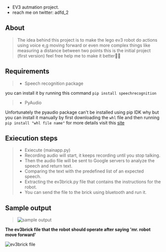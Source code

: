 - EV3 autmation project. 
- reach me on twitter: adfd_2

## About 
>The idea behind this project is to make the lego ev3 robot do actions using voice 
>e,g moving forward or even more complex things like measuring a distance between two 
>points this is the initial project (first version) feel free help me to make it better🤞🤞

## Requirements 
> - Speech recognition package

you can install it by running this command
`pip install speechrecognition`

> - PyAudio

Unfortunately the pyaudio package can't be installed using pip IDK why
but you can install it manually by first downloading the `whl` file 
and then running `pip install "whl file name"` for more details visit this [site](https://stackoverflow.com/a/55630212)

## Exiecution steps
>- Exiecute (mainapp.py)
>- Recording audio will start, it keeps recording until you stop talking.
>- Then the audio file will be sent to Google servers to analyze the speech and return text.  
>- Comparing the text with the predefined list of an expected speech.
>- Extracting the ev3brick.py file that contains the instructions for the robot.
>- You can send the file to the brick using bluetooth and run it.

## Sample output
> ![sample output](https://github.com/Abood-devo/Abood-devo/blob/main/images/sample%20output.png)

**The ev3brick file that the robot should operate after saying 'mr. robot move forward'**

![ev3brick file](https://github.com/Abood-devo/Abood-devo/blob/main/images/output%20file.png)
